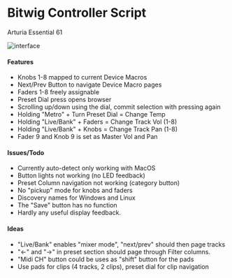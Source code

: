 # Bitwig Controller Script

Arturia Essential 61 

![interface](https://i.imgur.com/toiXMwx.png)

#### Features
- Knobs 1-8 mapped to current Device Macros
- Next/Prev Button to navigate Device Macro pages
- Faders 1-8 freely assignable
- Preset Dial press opens browser
- Scrolling up/down using the dial, commit selection with pressing again
- Holding "Metro" + Turn Preset Dial = Change Temp
- Holding "Live/Bank" + Faders = Change Track Vol (1-8)
- Holding "Live/Bank" + Knobs = Change Track Pan (1-8)
- Fader 9 and Knob 9 is set as Master Vol and Pan

#### Issues/Todo
- Currently auto-detect only working with MacOS
- Button lights not working (no LED feedback)
- Preset Column navigation not working (category button)
- No "pickup" mode for knobs and faders
- Discovery names for Windows and Linux
- The "Save" button has no function
- Hardly any useful display feedback. 

#### Ideas

- "Live/Bank" enables "mixer mode", "next/prev" should then page tracks
- "<-" and "->" in preset section should page through Filter columns.
- "Midi CH" button could be uses as "shift" button for the pads
- Use pads for clips (4 tracks, 2 clips), preset dial for clip navigation
